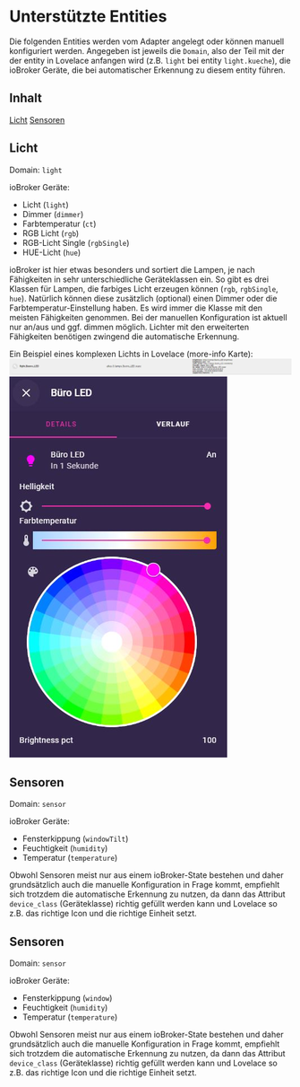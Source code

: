 # Unterstützte Entities



Die folgenden Entities werden vom Adapter angelegt oder können manuell konfiguriert werden.
Angegeben ist jeweils die `Domain`, also der Teil mit der der entity in Lovelace anfangen wird (z.B. `light` bei 
entity `light.kueche`), die ioBroker Geräte, die bei automatischer Erkennung zu diesem entity führen. 

## Inhalt

[Licht](supported_entities.md#licht)
[Sensoren](supported_entities.md#sensoren)

## Licht

Domain: `light`

ioBroker Geräte:
* Licht (`light`)
* Dimmer (`dimmer`)
* Farbtemperatur (`ct`)
* RGB Licht (`rgb`)
* RGB-Licht Single (`rgbSingle`)
* HUE-Licht (`hue`)

ioBroker ist hier etwas besonders und sortiert die Lampen, je nach Fähigkeiten in sehr unterschiedliche Geräteklassen ein. So
gibt es drei Klassen für Lampen, die farbiges Licht erzeugen können (`rgb`, `rgbSingle`, `hue`). Natürlich können diese
zusätzlich (optional) einen Dimmer oder die Farbtemperatur-Einstellung haben. Es wird immer die Klasse mit den meisten
Fähigkeiten genommen.
Bei der manuellen Konfiguration ist aktuell nur an/aus und ggf. dimmen möglich. Lichter mit den erweiterten Fähigkeiten 
benötigen zwingend die automatische Erkennung.

Ein Beispiel eines komplexen Lichts in Lovelace (more-info Karte):
![Light entity](media/light-entity.JPG)
![Light entity](media/light-entity-lovelace.JPG)


## Sensoren

Domain: `sensor`

ioBroker Geräte:
* Fensterkippung (`windowTilt`)
* Feuchtigkeit (`humidity`)
* Temperatur (`temperature`)

Obwohl Sensoren meist nur aus einem ioBroker-State bestehen und daher grundsätzlich auch die manuelle Konfiguration in Frage
kommt, empfiehlt sich trotzdem die automatische Erkennung zu nutzen, da dann das Attribut `device_class` (Geräteklasse) 
richtig gefüllt werden kann und Lovelace so z.B. das richtige Icon und die richtige Einheit setzt.

## Sensoren

Domain: `sensor`

ioBroker Geräte:
* Fensterkippung (`window`)
* Feuchtigkeit (`humidity`)
* Temperatur (`temperature`)

Obwohl Sensoren meist nur aus einem ioBroker-State bestehen und daher grundsätzlich auch die manuelle Konfiguration in Frage
kommt, empfiehlt sich trotzdem die automatische Erkennung zu nutzen, da dann das Attribut `device_class` (Geräteklasse)
richtig gefüllt werden kann und Lovelace so z.B. das richtige Icon und die richtige Einheit setzt.



[Types.socket]:                 processSocket.bind(this),
            [Types.motion]:                 processBinarySensors.processMotion.bind(this),
            [Types.window]:                 processBinarySensors.processWindow.bind(this),
            [Types.door]:                   processBinarySensors.processDoor.bind(this),
            [Types.button]:                 processSocket.bind(this),
            [Types.lock]:                   processLock.bind(this),
            [Types.thermostat]:             processThermostat.bind(this),
            [Types.blind]:                  processBlind.bind(this),
            [Types.blindButtons]:           processBlind.bind(this),
            [Types.weatherForecast]:        converterWeather.processWeather.bind(this),
            [Types.accuWeatherForecast]:    converterWeather.processAccuWeather.bind(this),
            [Types.location]:               processLocation.bind(this),
            [Types.location_one]:           processLocation.bind(this),
            [Types.media]:                  processMediaPlayer.bind(this),
            [Types.image]:                  processImage.bind(this),
